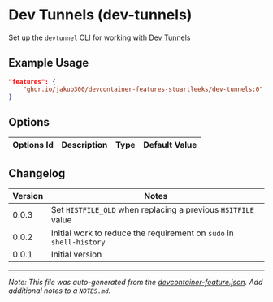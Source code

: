 
# Dev Tunnels (dev-tunnels)

Set up the `devtunnel` CLI for working with [Dev Tunnels](https://learn.microsoft.com/en-us/azure/developer/dev-tunnels/overview)

## Example Usage

```json
"features": {
    "ghcr.io/jakub300/devcontainer-features-stuartleeks/dev-tunnels:0": {}
}
```

## Options

| Options Id | Description | Type | Default Value |
|-----|-----|-----|-----|



## Changelog

| Version | Notes                                                               |
| ------- | ------------------------------------------------------------------- |
| 0.0.3   | Set `HISTFILE_OLD` when replacing a previous `HSITFILE` value       |
| 0.0.2   | Initial work to reduce the requirement on `sudo` in `shell-history` |
| 0.0.1   | Initial version                                                     |

---

_Note: This file was auto-generated from the [devcontainer-feature.json](https://github.com/jakub300/devcontainer-features-stuartleeks/blob/main/src/dev-tunnels/devcontainer-feature.json).  Add additional notes to a `NOTES.md`._
